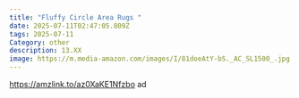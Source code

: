 ```yaml
---
title: "Fluffy Circle Area Rugs "
date: 2025-07-11T02:47:05.809Z
tags: 2025-07-11
Category: other
description: 13.XX
image: https://m.media-amazon.com/images/I/81doeAtY-bS._AC_SL1500_.jpg
---
```

https://amzlink.to/az0XaKE1Nfzbo   ad
